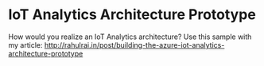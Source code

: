 # IoT Analytics Architecture Prototype
How would you realize an IoT Analytics architecture? Use this sample with my article: http://rahulrai.in/post/building-the-azure-iot-analytics-architecture-prototype
